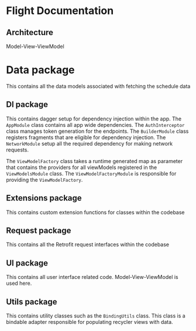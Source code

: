 # Flight Documentation

## Architecture
Model-View-ViewModel

# Data package
This contains all the data models associated with fetching the schedule data

## DI package
This contains dagger setup for dependency injection within the app. The `AppModule` class contains all app wide dependencies.
The `AuthInterceptor` class manages token generation for the endpoints. The `BuilderModule` class registers fragments that
are eligible for dependency injection. The `NetworkModule` setup all the required dependency for making network requests.

The `ViewModelFactory` class takes a runtime generated map as parameter that contains the providers for all viewModels 
registered in the `ViewModelsModule` class. The `ViewModelFactoryModule` is responsible for providing the `ViewModelFactory`.

## Extensions package
This contains custom extension functions for classes within the codebase

## Request package
This contains all the Retrofit request interfaces within the codebase

## UI package
This contains all user interface related code. Model-View-ViewModel is used here.

## Utils package
This contains utility classes such as the `BindingUtils` class. This class is a bindable adapter responsible for populating
recycler views with data.